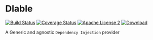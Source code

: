 # DIable

[![Build Status](https://img.shields.io/travis/domix/diable/master.svg?style=flat)](https://travis-ci.org/domix/diable)
[![Coverage Status](https://img.shields.io/coveralls/domix/diable.svg?style=flat)](https://coveralls.io/r/domix/diable?branch=master)
[![Apache License 2](https://img.shields.io/badge/license-ASF2-blue.svg?style=flat)](http://www.apache.org/licenses/LICENSE-2.0.txt)
[![Download](https://api.bintray.com/packages/domix/oss/diable/images/download.svg) ](https://bintray.com/domix/oss/diable/_latestVersion)

A Generic and agnostic `Dependency Injection` provider

